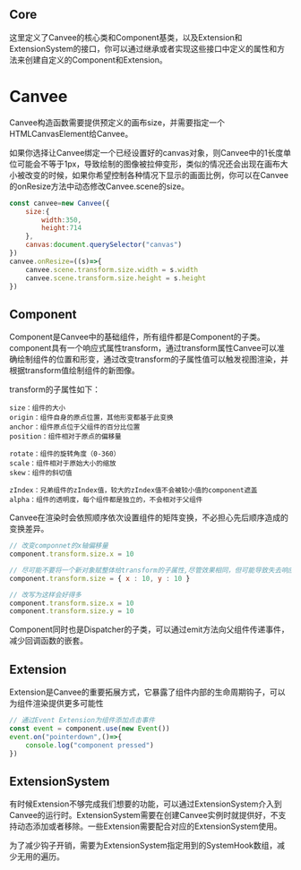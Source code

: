 ## Core

这里定义了Canvee的核心类和Component基类，以及Extension和ExtensionSystem的接口，你可以通过继承或者实现这些接口中定义的属性和方法来创建自定义的Component和Extension。

# Canvee
Canvee构造函数需要提供预定义的画布size，并需要指定一个HTMLCanvasElement给Canvee。

如果你选择让Canvee绑定一个已经设置好的canvas对象，则Canvee中的1长度单位可能会不等于1px，导致绘制的图像被拉伸变形，类似的情况还会出现在画布大小被改变的时候，如果你希望控制各种情况下显示的画面比例，你可以在Canvee的onResize方法中动态修改Canvee.scene的size。
``` javascript
const canvee=new Canvee({
    size:{
        width:350,
        height:714
    },
    canvas:document.querySelector("canvas")
})
canvee.onResize=((s)=>{
    canvee.scene.transform.size.width = s.width
    canvee.scene.transform.size.height = s.height
})
```

## Component
Component是Canvee中的基础组件，所有组件都是Component的子类。component具有一个响应式属性transform，通过transform属性Canvee可以准确绘制组件的位置和形变，通过改变transform的子属性值可以触发视图渲染，并根据transform值绘制组件的新图像。

transform的子属性如下：
```
size：组件的大小
origin：组件自身的原点位置，其他形变都基于此变换
anchor：组件原点位于父组件的百分比位置
position：组件相对于原点的偏移量

rotate：组件的旋转角度（0-360）
scale：组件相对于原始大小的缩放
skew：组件的斜切值

zIndex：兄弟组件的zIndex值，较大的zIndex值不会被较小值的component遮盖
alpha：组件的透明度，每个组件都是独立的，不会相对于父组件
```
Canvee在渲染时会依照顺序依次设置组件的矩阵变换，不必担心先后顺序造成的变换差异。

``` javascript
// 改变componnet的x轴偏移量
component.transform.size.x = 10

// 尽可能不要将一个新对象赋整体给transform的子属性,尽管效果相同，但可能导致失去响应性或出现其他意想不到的效果
component.transform.size = { x : 10, y : 10 }

// 改写为这样会好得多
component.transform.size.x = 10
component.transform.size.y = 10
```

Component同时也是Dispatcher的子类，可以通过emit方法向父组件传递事件，减少回调函数的嵌套。

## Extension
Extension是Canvee的重要拓展方式，它暴露了组件内部的生命周期钩子，可以为组件渲染提供更多可能性
``` javascript
// 通过Event Extension为组件添加点击事件
const event = component.use(new Event())
event.on("pointerdown",()=>{
    console.log("component pressed")
})
```

## ExtensionSystem
有时候Extension不够完成我们想要的功能，可以通过ExtensionSystem介入到Canvee的运行时。ExtensionSystem需要在创建Canvee实例时就提供好，不支持动态添加或者移除。一些Extension需要配合对应的ExtensionSystem使用。

为了减少钩子开销，需要为ExtensionSystem指定用到的SystemHook数组，减少无用的遍历。